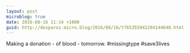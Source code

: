 ```yaml
---
layout: post
microblog: true
date: 2016-08-16 11:14 +1000
guid: http://desparoz.micro.blog/2016/08/16/t765355942284144640.html
---
```

Making a donation - of blood - tomorrow. #missingtype #save3lives
